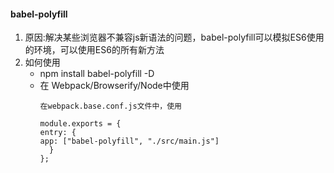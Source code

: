 #### babel-polyfill
1. 原因:解决某些浏览器不兼容js新语法的问题，babel-polyfill可以模拟ES6使用的环境，可以使用ES6的所有新方法
2. 如何使用
    * npm install babel-polyfill -D
    * 在 Webpack/Browserify/Node中使用
        ```
        在webpack.base.conf.js文件中，使用

        module.exports = {
        entry: {
        app: ["babel-polyfill", "./src/main.js"]
          }
        };
        ```